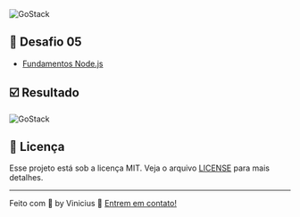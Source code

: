 <img alt="GoStack" src="https://res.cloudinary.com/vinicius998609604/image/upload/v1586633666/Semana%20OmniStack%2011.0%20-%20BE%20THE%20HERO/keepcoding_kdzpy5.png" />

## :dart: Desafio 05

- [Fundamentos Node.js](https://github.com/Rocketseat/bootcamp-gostack-desafios/tree/master/desafio-fundamentos-nodejs)

## :ballot_box_with_check: Resultado

<img alt="GoStack" src="https://res.cloudinary.com/vinicius998609604/image/upload/v1587264855/Semana%20OmniStack%2011.0%20-%20BE%20THE%20HERO/resultado-fundamentos-nodejs_anqiqg.png" />

## :memo: Licença

Esse projeto está sob a licença MIT. Veja o arquivo [LICENSE](./LICENSE) para mais detalhes.

---

Feito com 💜 by Vinicius :wave: [Entrem em contato!](https://www.linkedin.com/in/vinicius-pimenta-195b04181/)

